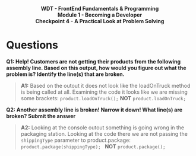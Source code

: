 <p style="text-align:center; font-weight: bold">WDT - FrontEnd Fundamentals & Programming<br> Module 1 - Becoming a Developer<br>Checkpoint 4 - A Practical Look at Problem Solving</p>

# Questions
**Q1: Help! Customers are not getting their products from the following assembly line. Based on this output, how would you figure out what the problem is? Identify the line(s) that are broken.**
>**A1:** Based on the outout it does not look like the loadOnTruck method is being called at all.  Examining the code it looks like we are missing some brackets:
``` product.loadOnTruck(); ``` **NOT** ``` product.loadOnTruck;  ```

**Q2: Another assembly line is broken! Narrow it down! What line(s) are broken? Submit the answer**
>**A2:** Looking at the console outout something is going wrong in the packaging station.  Looking at the code there we are not passing the `shippingType` parameter to product.package:
```product.package(shippingType); ``` **NOT** ``` product.package(); ```